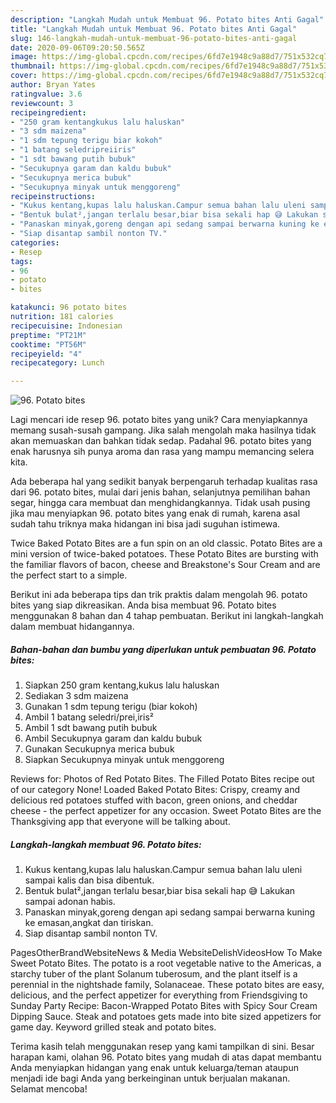 ```yaml
---
description: "Langkah Mudah untuk Membuat 96. Potato bites Anti Gagal"
title: "Langkah Mudah untuk Membuat 96. Potato bites Anti Gagal"
slug: 146-langkah-mudah-untuk-membuat-96-potato-bites-anti-gagal
date: 2020-09-06T09:20:50.565Z
image: https://img-global.cpcdn.com/recipes/6fd7e1948c9a88d7/751x532cq70/96-potato-bites-foto-resep-utama.jpg
thumbnail: https://img-global.cpcdn.com/recipes/6fd7e1948c9a88d7/751x532cq70/96-potato-bites-foto-resep-utama.jpg
cover: https://img-global.cpcdn.com/recipes/6fd7e1948c9a88d7/751x532cq70/96-potato-bites-foto-resep-utama.jpg
author: Bryan Yates
ratingvalue: 3.6
reviewcount: 3
recipeingredient:
- "250 gram kentangkukus lalu haluskan"
- "3 sdm maizena"
- "1 sdm tepung terigu biar kokoh"
- "1 batang seledripreiiris"
- "1 sdt bawang putih bubuk"
- "Secukupnya garam dan kaldu bubuk"
- "Secukupnya merica bubuk"
- "Secukupnya minyak untuk menggoreng"
recipeinstructions:
- "Kukus kentang,kupas lalu haluskan.Campur semua bahan lalu uleni sampai kalis dan bisa dibentuk."
- "Bentuk bulat²,jangan terlalu besar,biar bisa sekali hap 😅 Lakukan sampai adonan habis."
- "Panaskan minyak,goreng dengan api sedang sampai berwarna kuning ke emasan,angkat dan tiriskan."
- "Siap disantap sambil nonton TV."
categories:
- Resep
tags:
- 96
- potato
- bites

katakunci: 96 potato bites 
nutrition: 181 calories
recipecuisine: Indonesian
preptime: "PT21M"
cooktime: "PT56M"
recipeyield: "4"
recipecategory: Lunch

---
```



![96. Potato bites](https://img-global.cpcdn.com/recipes/6fd7e1948c9a88d7/751x532cq70/96-potato-bites-foto-resep-utama.jpg)

Lagi mencari ide resep 96. potato bites yang unik? Cara menyiapkannya memang susah-susah gampang. Jika salah mengolah maka hasilnya tidak akan memuaskan dan bahkan tidak sedap. Padahal 96. potato bites yang enak harusnya sih punya aroma dan rasa yang mampu memancing selera kita.

Ada beberapa hal yang sedikit banyak berpengaruh terhadap kualitas rasa dari 96. potato bites, mulai dari jenis bahan, selanjutnya pemilihan bahan segar, hingga cara membuat dan menghidangkannya. Tidak usah pusing jika mau menyiapkan 96. potato bites yang enak di rumah, karena asal sudah tahu triknya maka hidangan ini bisa jadi suguhan istimewa.

Twice Baked Potato Bites are a fun spin on an old classic. Potato Bites are a mini version of twice-baked potatoes. These Potato Bites are bursting with the familiar flavors of bacon, cheese and Breakstone&#39;s Sour Cream and are the perfect start to a simple.


Berikut ini ada beberapa tips dan trik praktis dalam mengolah 96. potato bites yang siap dikreasikan. Anda bisa membuat 96. Potato bites menggunakan 8 bahan dan 4 tahap pembuatan. Berikut ini langkah-langkah dalam membuat hidangannya.

<!--inarticleads1-->

##### Bahan-bahan dan bumbu yang diperlukan untuk pembuatan 96. Potato bites:

1. Siapkan 250 gram kentang,kukus lalu haluskan
1. Sediakan 3 sdm maizena
1. Gunakan 1 sdm tepung terigu (biar kokoh)
1. Ambil 1 batang seledri/prei,iris²
1. Ambil 1 sdt bawang putih bubuk
1. Ambil Secukupnya garam dan kaldu bubuk
1. Gunakan Secukupnya merica bubuk
1. Siapkan Secukupnya minyak untuk menggoreng


Reviews for: Photos of Red Potato Bites. The Filled Potato Bites recipe out of our category None! Loaded Baked Potato Bites: Crispy, creamy and delicious red potatoes stuffed with bacon, green onions, and cheddar cheese - the perfect appetizer for any occasion. Sweet Potato Bites are the Thanksgiving app that everyone will be talking about. 

<!--inarticleads2-->

##### Langkah-langkah membuat 96. Potato bites:

1. Kukus kentang,kupas lalu haluskan.Campur semua bahan lalu uleni sampai kalis dan bisa dibentuk.
1. Bentuk bulat²,jangan terlalu besar,biar bisa sekali hap 😅 Lakukan sampai adonan habis.
1. Panaskan minyak,goreng dengan api sedang sampai berwarna kuning ke emasan,angkat dan tiriskan.
1. Siap disantap sambil nonton TV.


PagesOtherBrandWebsiteNews &amp; Media WebsiteDelishVideosHow To Make Sweet Potato Bites. The potato is a root vegetable native to the Americas, a starchy tuber of the plant Solanum tuberosum, and the plant itself is a perennial in the nightshade family, Solanaceae. These potato bites are easy, delicious, and the perfect appetizer for everything from Friendsgiving to Sunday Party Recipe: Bacon-Wrapped Potato Bites with Spicy Sour Cream Dipping Sauce. Steak and potatoes gets made into bite sized appetizers for game day. Keyword grilled steak and potato bites. 

Terima kasih telah menggunakan resep yang kami tampilkan di sini. Besar harapan kami, olahan 96. Potato bites yang mudah di atas dapat membantu Anda menyiapkan hidangan yang enak untuk keluarga/teman ataupun menjadi ide bagi Anda yang berkeinginan untuk berjualan makanan. Selamat mencoba!
